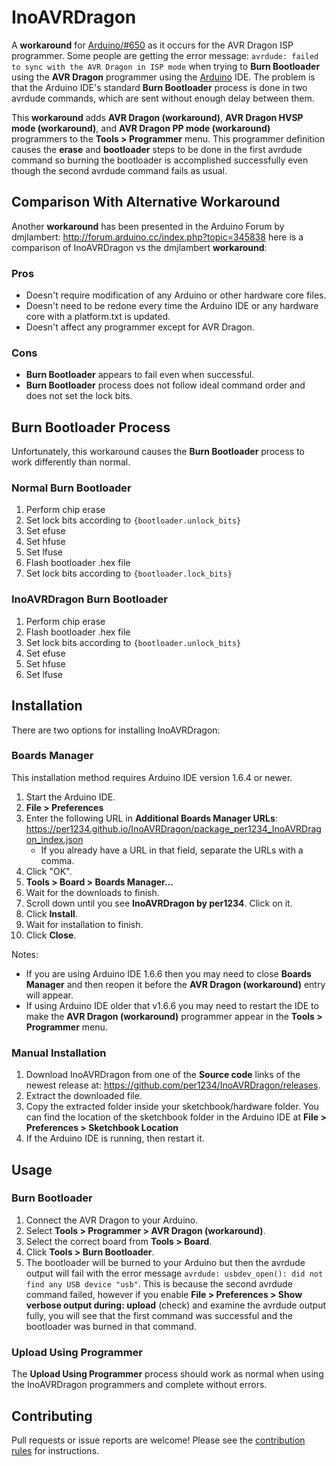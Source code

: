 InoAVRDragon
==========

A **workaround** for [Arduino/#650](https://github.com/arduino/Arduino/issues/650) as it occurs for the AVR Dragon ISP programmer. Some people are getting the error message: `avrdude: failed to sync with the AVR Dragon in ISP mode` when trying to **Burn Bootloader** using the **AVR Dragon** programmer using the [Arduino](http://arduino.cc) IDE. The problem is that the Arduino IDE's standard **Burn Bootloader** process is done in two avrdude commands, which are sent without enough delay between them.

This **workaround** adds **AVR Dragon (workaround)**, **AVR Dragon HVSP mode (workaround)**, and **AVR Dragon PP mode (workaround)** programmers to the **Tools > Programmer** menu. This programmer definition causes the **erase** and **bootloader** steps to be done in the first avrdude command so burning the bootloader is accomplished successfully even though the second avrdude command fails as usual.


## Comparison With Alternative **Workaround**
Another **workaround** has been presented in the Arduino Forum by dmjlambert: http://forum.arduino.cc/index.php?topic=345838 here is a comparison of InoAVRDragon vs the dmjlambert **workaround**:
### Pros
- Doesn't require modification of any Arduino or other hardware core files.
- Doesn't need to be redone every time the Arduino IDE or any hardware core with a platform.txt is updated.
- Doesn't affect any programmer except for AVR Dragon.

### Cons
- **Burn Bootloader** appears to fail even when successful.
- **Burn Bootloader** process does not follow ideal command order and does not set the lock bits.


## Burn Bootloader Process
Unfortunately, this workaround causes the **Burn Bootloader** process to work differently than normal.
### Normal Burn Bootloader
1. Perform chip erase
1. Set lock bits according to `{bootloader.unlock_bits}`
1. Set efuse
1. Set hfuse
1. Set lfuse
1. Flash bootloader .hex file
1. Set lock bits according to `{bootloader.lock_bits}`

### InoAVRDragon Burn Bootloader
1. Perform chip erase
1. Flash bootloader .hex file
1. Set lock bits according to `{bootloader.unlock_bits}`
1. Set efuse
1. Set hfuse
1. Set lfuse


## Installation
There are two options for installing InoAVRDragon:
### Boards Manager
This installation method requires Arduino IDE version 1.6.4 or newer.
1. Start the Arduino IDE.
1. **File > Preferences**
1. Enter the following URL in **Additional Boards Manager URLs**: https://per1234.github.io/InoAVRDragon/package_per1234_InoAVRDragon_index.json
    - If you already have a URL in that field, separate the URLs with a comma.
1. Click "OK".
1. **Tools > Board > Boards Manager...**
1. Wait for the downloads to finish.
1. Scroll down until you see **InoAVRDragon by per1234**. Click on it.
1. Click **Install**.
1. Wait for installation to finish.
1. Click **Close**.

Notes:
- If you are using Arduino IDE 1.6.6 then you may need to close **Boards Manager** and then reopen it before the **AVR Dragon (workaround)** entry will appear.
- If using Arduino IDE older that v1.6.6 you may need to restart the IDE to make the **AVR Dragon (workaround)** programmer appear in the **Tools > Programmer** menu.

### Manual Installation
1. Download InoAVRDragon from one of the **Source code** links of the newest release at: https://github.com/per1234/InoAVRDragon/releases.
1. Extract the downloaded file.
1. Copy the extracted folder inside your sketchbook/hardware folder. You can find the location of the sketchbook folder in the Arduino IDE at **File > Preferences > Sketchbook Location**
1. If the Arduino IDE is running, then restart it.


## Usage
### Burn Bootloader
1. Connect the AVR Dragon to your Arduino.
1. Select **Tools > Programmer > AVR Dragon (workaround)**.
1. Select the correct board from **Tools > Board**.
1. Click **Tools > Burn Bootloader**.
1. The bootloader will be burned to your Arduino but then the avrdude output will fail with the error message `avrdude: usbdev_open(): did not find any USB device "usb"`. This is because the second avrdude command failed, however if you enable **File > Preferences > Show verbose output during: upload** (check) and examine the avrdude output fully, you will see that the first command was successful and the bootloader was burned in that command.

### Upload Using Programmer
The **Upload Using Programmer** process should work as normal when using the InoAVRDragon programmers and complete without errors.


## Contributing
Pull requests or issue reports are welcome! Please see the [contribution rules](https://github.com/per1234/InoAVRDragon/blob/master/.github/CONTRIBUTING.md) for instructions.
